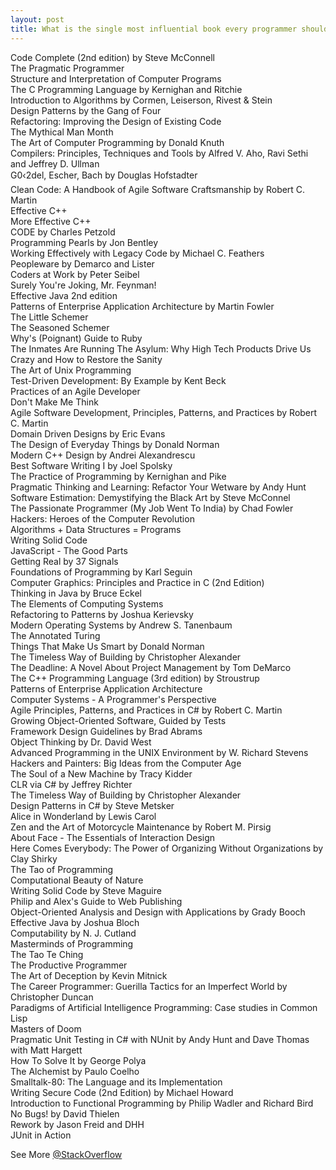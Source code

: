 ```yaml
---
layout: post
title: What is the single most influential book every programmer should read?
---
```


Code Complete (2nd edition) by Steve McConnell<br>
The Pragmatic Programmer<br>
Structure and Interpretation of Computer Programs<br>
The C Programming Language by Kernighan and Ritchie<br>
Introduction to Algorithms by Cormen, Leiserson, Rivest & Stein<br>
Design Patterns by the Gang of Four<br>
Refactoring: Improving the Design of Existing Code<br>
The Mythical Man Month<br>
The Art of Computer Programming by Donald Knuth<br>
Compilers: Principles, Techniques and Tools by Alfred V. Aho, Ravi Sethi and Jeffrey D. Ullman<br>
G0‹2del, Escher, Bach by Douglas Hofstadter<br>
Clean Code: A Handbook of Agile Software Craftsmanship by Robert C. Martin<br>
Effective C++<br>
More Effective C++<br>
CODE by Charles Petzold<br>
Programming Pearls by Jon Bentley<br>
Working Effectively with Legacy Code by Michael C. Feathers<br>
Peopleware by Demarco and Lister<br>
Coders at Work by Peter Seibel<br>
Surely You're Joking, Mr. Feynman!<br>
Effective Java 2nd edition<br>
Patterns of Enterprise Application Architecture by Martin Fowler<br>
The Little Schemer<br>
The Seasoned Schemer<br>
Why's (Poignant) Guide to Ruby<br>
The Inmates Are Running The Asylum: Why High Tech Products Drive Us Crazy and How to Restore the Sanity<br>
The Art of Unix Programming<br>
Test-Driven Development: By Example by Kent Beck<br>
Practices of an Agile Developer<br>
Don't Make Me Think<br>
Agile Software Development, Principles, Patterns, and Practices by Robert C. Martin<br>
Domain Driven Designs by Eric Evans<br>
The Design of Everyday Things by Donald Norman<br>
Modern C++ Design by Andrei Alexandrescu<br>
Best Software Writing I by Joel Spolsky<br>
The Practice of Programming by Kernighan and Pike<br>
Pragmatic Thinking and Learning: Refactor Your Wetware by Andy Hunt<br>
Software Estimation: Demystifying the Black Art by Steve McConnel<br>
The Passionate Programmer (My Job Went To India) by Chad Fowler<br>
Hackers: Heroes of the Computer Revolution<br>
Algorithms + Data Structures = Programs<br>
Writing Solid Code<br>
JavaScript - The Good Parts<br>
Getting Real by 37 Signals<br>
Foundations of Programming by Karl Seguin<br>
Computer Graphics: Principles and Practice in C (2nd Edition)<br>
Thinking in Java by Bruce Eckel<br>
The Elements of Computing Systems<br>
Refactoring to Patterns by Joshua Kerievsky<br>
Modern Operating Systems by Andrew S. Tanenbaum<br>
The Annotated Turing<br>
Things That Make Us Smart by Donald Norman<br>
The Timeless Way of Building by Christopher Alexander<br>
The Deadline: A Novel About Project Management by Tom DeMarco<br>
The C++ Programming Language (3rd edition) by Stroustrup<br>
Patterns of Enterprise Application Architecture<br>
Computer Systems - A Programmer's Perspective<br>
Agile Principles, Patterns, and Practices in C# by Robert C. Martin<br>
Growing Object-Oriented Software, Guided by Tests<br>
Framework Design Guidelines by Brad Abrams<br>
Object Thinking by Dr. David West<br>
Advanced Programming in the UNIX Environment by W. Richard Stevens<br>
Hackers and Painters: Big Ideas from the Computer Age<br>
The Soul of a New Machine by Tracy Kidder<br>
CLR via C# by Jeffrey Richter<br>
The Timeless Way of Building by Christopher Alexander<br>
Design Patterns in C# by Steve Metsker<br>
Alice in Wonderland by Lewis Carol<br>
Zen and the Art of Motorcycle Maintenance by Robert M. Pirsig<br>
About Face - The Essentials of Interaction Design<br>
Here Comes Everybody: The Power of Organizing Without Organizations by Clay Shirky<br>
The Tao of Programming<br>
Computational Beauty of Nature<br>
Writing Solid Code by Steve Maguire<br>
Philip and Alex's Guide to Web Publishing<br>
Object-Oriented Analysis and Design with Applications by Grady Booch<br>
Effective Java by Joshua Bloch<br>
Computability by N. J. Cutland<br>
Masterminds of Programming<br>
The Tao Te Ching<br>
The Productive Programmer<br>
The Art of Deception by Kevin Mitnick<br>
The Career Programmer: Guerilla Tactics for an Imperfect World by Christopher Duncan<br>
Paradigms of Artificial Intelligence Programming: Case studies in Common Lisp<br>
Masters of Doom<br>
Pragmatic Unit Testing in C# with NUnit by Andy Hunt and Dave Thomas with Matt Hargett<br>
How To Solve It by George Polya<br>
The Alchemist by Paulo Coelho<br>
Smalltalk-80: The Language and its Implementation<br>
Writing Secure Code (2nd Edition) by Michael Howard<br>
Introduction to Functional Programming by Philip Wadler and Richard Bird<br>
No Bugs! by David Thielen<br>
Rework by Jason Freid and DHH<br>
JUnit in Action<br>

See More [@StackOverflow](http://stackoverflow.com/questions/1711/what-is-the-single-most-influential-book-every-programmer-should-read)
